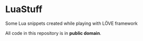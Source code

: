 LuaStuff
========

Some Lua snippets created while playing with LÖVE framework

All code in this repository is in **public domain**.
